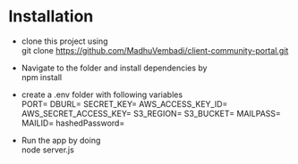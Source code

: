 # Installation
  * clone this project using <br>
  git clone https://github.com/MadhuVembadi/client-community-portal.git
  * Navigate to the folder and install dependencies by
  <br>npm install
  * create a .env folder with following variables<br>
PORT=
DBURL=
SECRET_KEY=
AWS_ACCESS_KEY_ID=
AWS_SECRET_ACCESS_KEY=
S3_REGION=
S3_BUCKET=
MAILPASS=
MAILID=
hashedPassword=

  * Run the app by doing<br>
  node server.js
